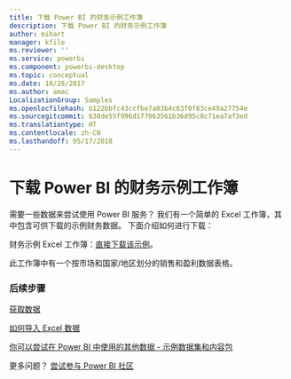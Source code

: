 ```yaml
---
title: 下载 Power BI 的财务示例工作簿
description: 下载 Power BI 的财务示例工作簿
author: mihart
manager: kfile
ms.reviewer: ''
ms.service: powerbi
ms.component: powerbi-desktop
ms.topic: conceptual
ms.date: 10/28/2017
ms.author: amac
LocalizationGroup: Samples
ms.openlocfilehash: b122bbfc43ccfbe7a03b4c63f0f83ce49a27754e
ms.sourcegitcommit: 638de55f996d177063561b36d95c8c71ea7af3ed
ms.translationtype: HT
ms.contentlocale: zh-CN
ms.lasthandoff: 05/17/2018
---
```

# <a name="download-the-financial-sample-workbook-for-power-bi"></a>下载 Power BI 的财务示例工作簿
需要一些数据来尝试使用 Power BI 服务？ 我们有一个简单的 Excel 工作簿，其中包含可供下载的示例财务数据。  下面介绍如何进行下载：

财务示例 Excel 工作簿：[直接下载该示例](http://go.microsoft.com/fwlink/?LinkID=521962)。

此工作簿中有一个按市场和国家/地区划分的销售和盈利数据表格。

### <a name="next-steps"></a>后续步骤
[获取数据](service-get-data.md)

[如何导入 Excel 数据](service-excel-workbook-files.md)

[你可以尝试在 Power BI 中使用的其他数据 - 示例数据集和内容包](sample-datasets.md)

更多问题？ [尝试参与 Power BI 社区](http://community.powerbi.com/)

